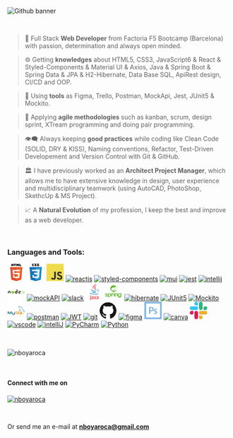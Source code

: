 ![Github banner](https://user-images.githubusercontent.com/102729704/179533147-3d1de262-3d91-4b06-843f-0c33e9849094.png)

&nbsp;

>🔘 Full Stack <strong>Web Developer</strong> from Factoria F5 Bootcamp (Barcelona) with passion, determination and always open minded.

>⚙️ Getting <strong>knowledges</strong> about HTML5, CSS3, JavaScript6 & React & Styled-Components & Material UI & Axios, Java & Spring Boot & Spring Data & JPA & H2-Hibernate, Data Base SQL, ApiRest design, CI/CD and OOP.

>🔧 Using <strong>tools</strong> as Figma, Trello, Postman, MockApi, Jest, JUnit5 & Mockito.

>📄 Applying <strong>agile methodologies</strong> such as kanban, scrum, design sprint, XTream programming and doing pair programming.

>👁️‍🗨️ Always keeping <strong>good practices</strong> while coding like Clean Code (SOLID, DRY & KISS), Naming conventions, Refactor, Test-Driven Developement and Version Control with Git & GitHub.

>🏛️ I have previously worked as an <strong>Architect Project Manager</strong>, which allows me to have extensive knowledge in design, user experience and multidisciplinary teamwork (using AutoCAD, PhotoShop, SkethcUp & MS Project). 

>📈 A <strong>Natural Evolution</strong> of my profession, I keep the best and improve as a web developer.

&nbsp;

<h3 align="left">Languages and Tools:</h3>
<p align="left">
<a href="https://www.w3.org/html/" target="_blank"><img src="https://raw.githubusercontent.com/devicons/devicon/master/icons/html5/html5-original-wordmark.svg" alt="html5" width="40" height="40"/></a>
<a href="https://www.w3schools.com/css/" target="_blank"><img src="https://raw.githubusercontent.com/devicons/devicon/master/icons/css3/css3-original-wordmark.svg" alt="css3" width="40" height="40"/></a>
<a href="https://developer.mozilla.org/en-US/docs/Web/JavaScript" target="_blank"> <img src="https://raw.githubusercontent.com/devicons/devicon/master/icons/javascript/javascript-original.svg" alt="javascript" width="40" height="40"/></a>
<a href="https://es.reactjs.org/" target="_blank"> <img src="https://www.vectorlogo.zone/logos/reactjs/reactjs-icon.svg" alt="reactjs" width="40" height="40"/></a>
<a href="https://styled-components.com/docs" target="_blank"><img src="https://user-images.githubusercontent.com/102729704/194943403-ea1d6fce-4c38-4a5c-94a9-44ccfb332e6f.png" alt="styled-components" width="40" height="40"/></a>
<a href="https://mui.com/" target="_blank"><img src="https://user-images.githubusercontent.com/102729704/194943010-4a57be9b-5a00-4b0c-8181-224f49b3f87b.png" alt="mui" width="40" height="40"/></a>
<a href="https://jestjs.io" target="_blank" rel="noreferrer"> <img src="https://www.vectorlogo.zone/logos/jestjsio/jestjsio-icon.svg" alt="jest" width="40" height="40"/></a>
<a href="https://www.jetbrains.com/idea/" target="_blank"><img src="https://cdn.jsdelivr.net/gh/devicons/devicon/icons/intellij/intellij-original.svg" alt="intellij" width="40" height="40"/></a>
<a href="https://nodejs.org" target="_blank"><img src="https://raw.githubusercontent.com/devicons/devicon/master/icons/nodejs/nodejs-original-wordmark.svg" alt="nodejs" width="40" height="40"/></a>
<a href="https://mockapi.io/" target="_blank"><img src="https://user-images.githubusercontent.com/102729704/194947949-9653d331-0a12-46df-bc54-f4049cc1b1d9.png" alt="mockAPI" width="40" height="40"/></a>
<a href="https://axios-http.com/" target="_blank"><img src="https://user-images.githubusercontent.com/102729704/194948778-71e29872-f89a-406a-b215-783054f906aa.png" alt="slack" width="auto" height="40"/></a>
<a href=" https://www.java.com/es/" target="_blank"><img src="https://raw.githubusercontent.com/devicons/devicon/1119b9f84c0290e0f0b38982099a2bd027a48bf1/icons/java/java-original-wordmark.svg" alt="java" width="40" height="40"/></a>
<a href="https://spring.io/projects/spring-boot" target="_blank" rel="noreferrer"><img src="https://raw.githubusercontent.com/devicons/devicon/1119b9f84c0290e0f0b38982099a2bd027a48bf1/icons/spring/spring-original-wordmark.svg" alt="spring" width="40" height="40"/></a>
<a href="https://hibernate.org/" target="_blank"><img src="https://user-images.githubusercontent.com/102729704/194949692-f46936a5-80d3-4b42-90bc-b3e6690ffe7a.png" alt="hibernate" width="40" height="40"/></a>
<a href="https://junit.org/junit5/" target="_blank"><img src="https://user-images.githubusercontent.com/102729704/194944736-fd1211db-f2f3-4dc5-b6b1-6c0b091e2589.png" alt="JUnit5" width="auto" height="30"/></a>
<a href="https://site.mockito.org/" target="_blank"><img src="https://user-images.githubusercontent.com/102729704/194944545-a3109f1e-3704-4e8c-91ce-dc8e6df34129.png" alt="Mockito" width="auto" height="40"/></a>
<a href="https://www.mysql.com/" target="_blank"> <img src="https://raw.githubusercontent.com/devicons/devicon/master/icons/mysql/mysql-original-wordmark.svg" alt="mysql" width="40" height="40"/></a>
<a href="https://postman.com" target="_blank"> <img src="https://www.vectorlogo.zone/logos/getpostman/getpostman-icon.svg" alt="postman" width="40" height="40"/></a>
<a href="https://jwt.io/" target="_blank"> <img src="https://user-images.githubusercontent.com/102729704/194949037-ea7c2a3a-0503-403e-8ae0-3bdea154a1d3.svg" alt="JWT" width="auto" height="40"/></a>
<a href="https://git-scm.com/" target="_blank"><img src="https://www.vectorlogo.zone/logos/git-scm/git-scm-icon.svg" alt="git" width="40" height="40"/></a>
<a href="https://github.com/nboyaroca" target="_blank"> <img src="https://raw.githubusercontent.com/devicons/devicon/1119b9f84c0290e0f0b38982099a2bd027a48bf1/icons/github/github-original.svg" alt="github" width="40" height="40"/></a>
<a href="https://www.figma.com/" target="_blank"> <img src="https://www.vectorlogo.zone/logos/figma/figma-icon.svg" alt="figma" width="40" height="40"/></a>
<a href="https://www.photoshop.com/en" target="_blank"><img src="https://raw.githubusercontent.com/devicons/devicon/master/icons/photoshop/photoshop-line.svg" alt="photoshop" width="40" height="40"/></a>
<a href="https://www.canva.com/" target="_blank"> <img src="https://user-images.githubusercontent.com/102729704/194946431-30ac296d-d801-4ab2-ae7f-40fa5ce0449a.png" alt="canva" width="40" height="40"/></a>
<a href="https://slack.com/intl/es-es/" target="_blank"><img src="https://raw.githubusercontent.com/devicons/devicon/1119b9f84c0290e0f0b38982099a2bd027a48bf1/icons/slack/slack-original.svg" alt="slack" width="40" height="40"/></a>
<a href="https://code.visualstudio.com/" target="_blank"><img src="https://user-images.githubusercontent.com/102729704/194945715-3160971a-8b95-47ec-b482-859cdb4af0c1.png" alt="vscode" width="40" height="40"/></a>
<a href="https://www.jetbrains.com/idea/" target="_blank"><img src="https://user-images.githubusercontent.com/102729704/194945833-ce59fc50-43f7-44bd-8712-d4a94a366c08.png" alt="intelliJ" width="40" height="40"/></a>
<a href="https://www.jetbrains.com/pycharm/" target="_blank"><img src="https://user-images.githubusercontent.com/102729704/203164658-74b821c1-2eeb-42b9-80d8-766fb08d550a.png" alt="PyCharm" width="40" height="40"/></a>
<a href="https://www.python.org/" target="_blank"><img src="https://user-images.githubusercontent.com/102729704/203164916-dbc12e24-bd65-4cbf-ae87-a8213e75b250.png" alt="Python" width="40" height="40"/></a>
</p>

&nbsp;

<p align="left"><img align="center" src="https://github-readme-stats.vercel.app/api/top-langs?username=nboyaroca&show_icons=true&locale=en&layout=compact" alt="nboyaroca" /></p>

&nbsp;

<h4 align="left">Connect with me on</h4>
<p align="left">
<a href="https://linkedin.com/in/nboyaroca" target="blank"><img align="center" src="https://raw.githubusercontent.com/rahuldkjain/github-profile-readme-generator/master/src/images/icons/Social/linked-in-alt.svg" alt="nboyaroca" height="30" width="40" /></a>
</p>

&nbsp;

Or send me an e-mail at **nboyaroca@gmail.com**

